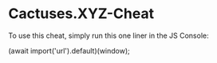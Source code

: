 # Cactuses.XYZ-Cheat

To use this cheat, simply run this one liner in the JS Console:

(await import('url').default)(window);
